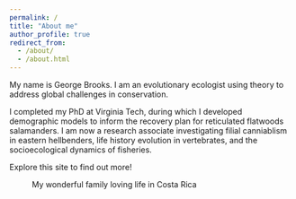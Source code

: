 ```yaml
---
permalink: /
title: "About me"
author_profile: true
redirect_from: 
  - /about/
  - /about.html
---
```


My name is George Brooks.  I am an evolutionary ecologist using theory to address global challenges in conservation. 

I completed my PhD at Virginia Tech, during which I developed demographic models to inform the recovery plan for reticulated flatwoods salamanders. I am now a research associate investigating filial canniablism in eastern hellbenders, life history evolution in vertebrates, and the socioecological dynamics of fisheries.

Explore this site to find out more!

<figure>
  <img src="{{ site.url }}{{ site.baseurl }}/images/family_CR.JPG" alt="">
  <figcaption>My wonderful family loving life in Costa Rica</figcaption>
</figure> 
